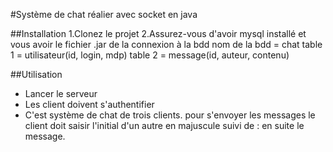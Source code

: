 #Système de chat
réalier avec socket en java

##Installation
1.Clonez le projet
2.Assurez-vous d'avoir mysql installé et vous avoir le fichier .jar de la connexion à la bdd
  nom de la bdd = chat
  table 1 = utilisateur(id, login, mdp)
  table 2 = message(id, auteur, contenu)

##Utilisation
- Lancer le serveur
- Les client doivent s'authentifier
- C'est système de chat de trois clients. pour s'envoyer les messages le client doit saisir l'initial d'un autre en majuscule suivi de : en suite le message.
